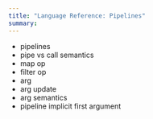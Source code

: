 ```yaml
---
title: "Language Reference: Pipelines"
summary:
---
```


- pipelines
- pipe vs call semantics
- map op
- filter op
- arg
- arg update
- arg semantics
- pipeline implicit first argument

